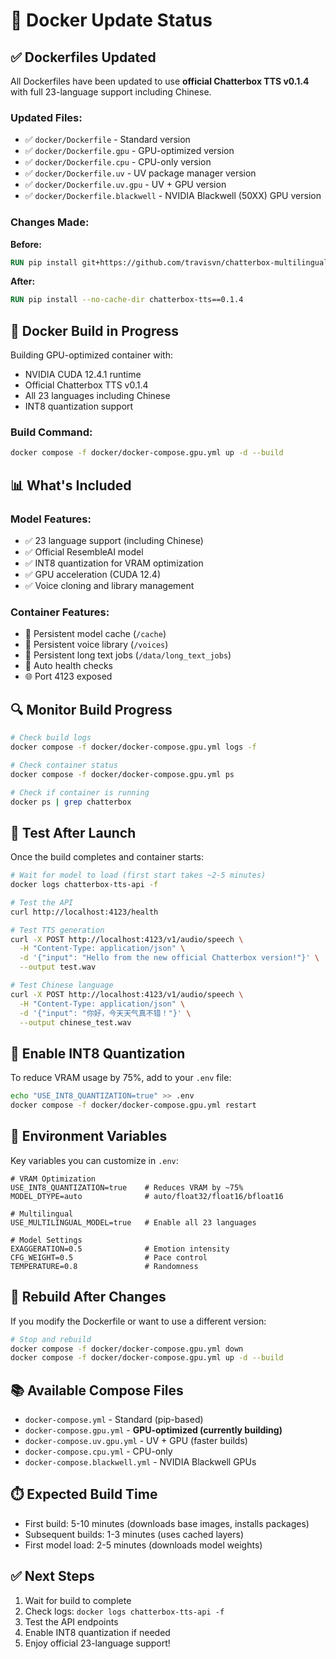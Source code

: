 # 🐳 Docker Update Status

## ✅ Dockerfiles Updated

All Dockerfiles have been updated to use **official Chatterbox TTS v0.1.4** with full 23-language support including Chinese.

### Updated Files:
- ✅ `docker/Dockerfile` - Standard version
- ✅ `docker/Dockerfile.gpu` - GPU-optimized version
- ✅ `docker/Dockerfile.cpu` - CPU-only version
- ✅ `docker/Dockerfile.uv` - UV package manager version
- ✅ `docker/Dockerfile.uv.gpu` - UV + GPU version
- ✅ `docker/Dockerfile.blackwell` - NVIDIA Blackwell (50XX) GPU version

### Changes Made:
**Before:**
```dockerfile
RUN pip install git+https://github.com/travisvn/chatterbox-multilingual.git@exp
```

**After:**
```dockerfile
RUN pip install --no-cache-dir chatterbox-tts==0.1.4
```

## 🚀 Docker Build in Progress

Building GPU-optimized container with:
- NVIDIA CUDA 12.4.1 runtime
- Official Chatterbox TTS v0.1.4
- All 23 languages including Chinese
- INT8 quantization support

### Build Command:
```bash
docker compose -f docker/docker-compose.gpu.yml up -d --build
```

## 📊 What's Included

### Model Features:
- ✅ 23 language support (including Chinese)
- ✅ Official ResembleAI model
- ✅ INT8 quantization for VRAM optimization
- ✅ GPU acceleration (CUDA 12.4)
- ✅ Voice cloning and library management

### Container Features:
- 🎯 Persistent model cache (`/cache`)
- 🎤 Persistent voice library (`/voices`)
- 📁 Persistent long text jobs (`/data/long_text_jobs`)
- 🔧 Auto health checks
- 🌐 Port 4123 exposed

## 🔍 Monitor Build Progress

```bash
# Check build logs
docker compose -f docker/docker-compose.gpu.yml logs -f

# Check container status
docker compose -f docker/docker-compose.gpu.yml ps

# Check if container is running
docker ps | grep chatterbox
```

## 🧪 Test After Launch

Once the build completes and container starts:

```bash
# Wait for model to load (first start takes ~2-5 minutes)
docker logs chatterbox-tts-api -f

# Test the API
curl http://localhost:4123/health

# Test TTS generation
curl -X POST http://localhost:4123/v1/audio/speech \
  -H "Content-Type: application/json" \
  -d '{"input": "Hello from the new official Chatterbox version!"}' \
  --output test.wav

# Test Chinese language
curl -X POST http://localhost:4123/v1/audio/speech \
  -H "Content-Type: application/json" \
  -d '{"input": "你好，今天天气真不错！"}' \
  --output chinese_test.wav
```

## 🎯 Enable INT8 Quantization

To reduce VRAM usage by 75%, add to your `.env` file:

```bash
echo "USE_INT8_QUANTIZATION=true" >> .env
docker compose -f docker/docker-compose.gpu.yml restart
```

## 📝 Environment Variables

Key variables you can customize in `.env`:

```env
# VRAM Optimization
USE_INT8_QUANTIZATION=true    # Reduces VRAM by ~75%
MODEL_DTYPE=auto              # auto/float32/float16/bfloat16

# Multilingual
USE_MULTILINGUAL_MODEL=true   # Enable all 23 languages

# Model Settings
EXAGGERATION=0.5              # Emotion intensity
CFG_WEIGHT=0.5                # Pace control
TEMPERATURE=0.8               # Randomness
```

## 🔄 Rebuild After Changes

If you modify the Dockerfile or want to use a different version:

```bash
# Stop and rebuild
docker compose -f docker/docker-compose.gpu.yml down
docker compose -f docker/docker-compose.gpu.yml up -d --build
```

## 📚 Available Compose Files

- `docker-compose.yml` - Standard (pip-based)
- `docker-compose.gpu.yml` - **GPU-optimized (currently building)**
- `docker-compose.uv.gpu.yml` - UV + GPU (faster builds)
- `docker-compose.cpu.yml` - CPU-only
- `docker-compose.blackwell.yml` - NVIDIA Blackwell GPUs

## ⏱️ Expected Build Time

- First build: 5-10 minutes (downloads base images, installs packages)
- Subsequent builds: 1-3 minutes (uses cached layers)
- First model load: 2-5 minutes (downloads model weights)

## ✅ Next Steps

1. Wait for build to complete
2. Check logs: `docker logs chatterbox-tts-api -f`
3. Test the API endpoints
4. Enable INT8 quantization if needed
5. Enjoy official 23-language support!
